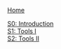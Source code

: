 [Home](https://github.com/davidrol6/2019-2020-PNE/wiki)

[S0: Introduction](https://github.com/davidrol6/2019-2020-PNE/wiki/Introduction)   
[S1: Tools I](https://github.com/davidrol6/2019-2020-PNE/wiki/Tools-I)  
[S2: Tools II](https://github.com/davidrol6/2019-2020-PNE/wiki/Tools-II)   
